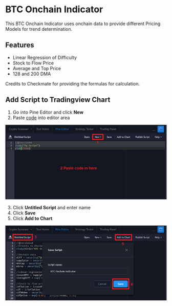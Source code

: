 # BTC Onchain Indicator
This BTC Onchain Indicator uses onchain data to provide different Pricing Models for trend determination.

## Features

- Linear Regression of Difficulty
- Stock to Flow Price
- Average and Top Price
- 128 and 200 DMA

Credits to Checkmate for providing the formulas for calculation.

## Add Script to Tradingview Chart

1. Go into Pine Editor and click **New**
2. Paste [code](scripts/BTC_Onchain.txt)
 into editor area

![AddScriptToTV_Step1.png](images/AddScriptToTV_Step1.png)

3. Click **Untitled Script** and enter name
4. Click **Save**
5. Click **Add to Chart**

![AddScriptToTV_Step2.png](images/AddScriptToTV_Step2.png)
